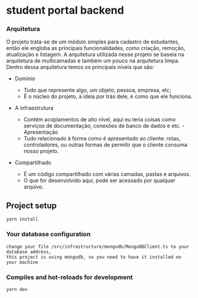 # student portal backend

### Arquitetura

O projeto trata-se de um módulo simples para cadastro de estudantes, então ele engloba as principais funcionalidades, como criação, remoção, atualização e listagem. A arquitetura utilizada nesse projeto se baseia na arquitetura de multicamadas e 
também um pouco na arquitetura limpa. Dentro dessa arquitetura temos os principais
níveis que são:

- Domínio
  - Tudo que represente algo, um objeto, pessoa, empresa, etc;
  - É o núcleo do projeto, a ideia por trás dele, é como que ele funciona.

- A infraestrutura
  - Contém acoplamentos de alto nível, aqui eu teria coisas como serviços de documentação, conexões de banco de dados e etc.
-Apresentação
  - Tudo relacionado à forma como é apresentado ao cliente: rotas, controladores, ou outras formas de permitir que o cliente consuma nosso projeto.
- Compartilhado
  - É um código compartilhado com várias camadas, pastas e arquivos.
  - O que for desenvolvido aqui, pode ser acessado por qualquer arquivo.

## Project setup
```
yarn install
```

### Your database configuration

```
change your file /src/infrastructure/mongodb/MongoDBClient.ts to your database address, 
this project is using mongodb, so you need to have it installed on your machine
```

### Compiles and hot-reloads for development
```
yarn dev
```
